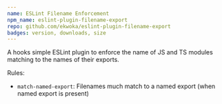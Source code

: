 ```yaml
---
name: ESLint Filename Enforcement
npm_name: eslint-plugin-filename-export
repo: github.com/ekwoka/eslint-plugin-filename-export
badges: version, downloads, size
---
```


A hooks simple ESLint plugin to enforce the name of JS and TS modules matching to the names of their exports.

Rules:
- `match-named-export`: Filenames much match to a named export (when named export is present)